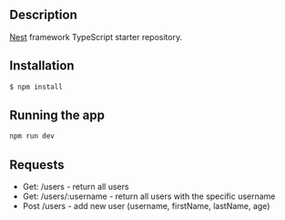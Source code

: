 ## Description
[Nest](https://github.com/nestjs/nest) framework TypeScript starter repository.

## Installation

```bash
$ npm install
```

## Running the app

```bash
npm run dev
```

## Requests
* Get: /users - return all users
* Get: /users/:username - return all users with the specific username
* Post /users - add new user (username, firstName, lastName, age)

